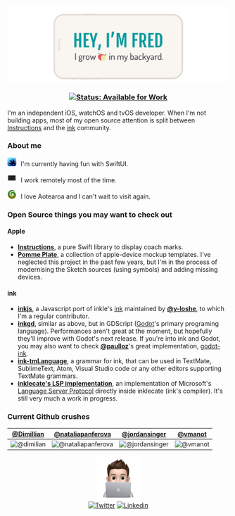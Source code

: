 ![Hey, I'm Fred — I grow apples in my backyard](https://raw.githubusercontent.com/ephread/ephread/main/media/hey-fred.svg)

<h3 align="center">
	<a href="mailto:fred@ephread.com" title="Get in touch!"><img src="https://img.shields.io/badge/status-available%20for%20work-brightgreen?style=for-the-badge" alt="Status: Available for Work"/></a>
</h3>

I'm an independent iOS, watchOS and tvOS developer. When I'm not building apps, most of my open source attention is split between [Instructions] and the [ink] community.

[Instructions]: https://github.com/ephread/Instructions
[ink]: https://github.com/inkle/ink

### About me
<img src="https://raw.githubusercontent.com/ephread/ephread/main/media/swiftui.svg" alt="Koru" height ="20" /> I'm currently having fun with SwiftUI.

<img src="https://raw.githubusercontent.com/ephread/ephread/main/media/computer.svg" alt="Computer" height="20" /> I work remotely most of the time.

<img src="https://raw.githubusercontent.com/ephread/ephread/main/media/koru.svg" alt="Koru" height ="20" /> I love Aotearoa and I can't wait to visit again.


### Open Source things you may want to check out

#### Apple
* **[Instructions]**, a pure Swift library to display coach marks.
* **[Pomme Plate]**, a collection of apple-device mockup templates. I've neglected this project in the past few years, but I'm in the process of modernising the Sketch sources (using symbols) and adding missing devices.

#### ink
* **[inkjs]**, a Javascript port of inkle's [ink] maintained by **[@y-loshe]**, to which I'm a regular contributor.
* **[inkgd]**, similar as above, but in GDScript ([Godot]'s primary programing language). Performances aren't great at the moment, but hopefully they'll improve with Godot's next release. If you're into ink and Godot, you may also want to check **[@paulloz]**'s great implementation, [godot-ink].
* **[ink-tmLanguage]**, a grammar for ink, that can be used in TextMate, SublimeText, Atom, Visual Studio code or any other editors supporting TextMate grammars.
* **[inklecate's LSP implementation]**, an implementation of Microsoft's [Language Server Protocol] directly inside inklecate (ink's compiler). It's still very much a work in progress.

[Instructions]: https://github.com/ephread/Instructions
[ink]: https://github.com/inkle/ink
[inkjs]: https://github.com/y-loshe/inkjs
[inkgd]: https://github.com/ephread/inkgd
[Godot]: https://github.com/godotengine/godot
[godot-ink]: https://github.com/paulloz/godot-ink
[ink-tmLanguage]: https://github.com/inkle/ink-tmlanguage
[Language Server Protocol]: https://microsoft.github.io/language-server-protocol/
[inklecate's LSP implementation]: https://github.com/ephread/ink/tree/language-server/inklecate/LanguageServerProtocol
[Pomme Plate]: https://github.com/ephread/PommePlate

[@y-loshe]: https://github.com/y-lohse
[@paulloz]: https://github.com/paulloz

### Current Github crushes

|[@Dimillian]|[@nataliapanferova]|[@jordansinger]|[@vmanot]|
|:----------:|:-----------------:|:-------------:|:-------:|
|![@dimilian](https://github.com/Dimillian.png?size=170)|![@nataliapanferova](https://github.com/nataliapanferova.png?size=170)|![@jordansinger](https://github.com/jordansinger.png?size=170)|![@vmanot](https://github.com/vmanot.png?size=170)|

[@Dimillian]: https://github.com/Dimillian
[@nataliapanferova]: https://github.com/nataliapanferova
[@jordansinger]: https://github.com/jordansinger
[@vmanot]: https://github.com/vmanot

<div align="center">
	<img src="https://raw.githubusercontent.com/ephread/ephread/main/media/memoji-computer.png" width="100px">
</div>
<div align="center">
	<a href="https://twitter.com/ephread" title="Twitter"><img src="https://img.shields.io/badge/-@ephread-1ca0f1?style=for-the-badge&logo=twitter&logoColor=white" alt="Twitter" /></a>
	<a href="https://linkedin.com/in/ephread/" title="Linkedin"><img src="https://img.shields.io/badge/-ephread-blue?style=for-the-badge&logo=Linkedin&logoColor=white" alt="Linkedin" /></a>
</div>